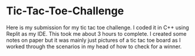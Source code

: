 # Tic-Tac-Toe-Challenge


Here is my submission for my tic tac toe challenge. I coded it in C++ using Replit as my IDE. This took me about 3 hours to complete. I created some notes on paper but it was mainly just pictures of a tic tac toe board as I worked through the scenarios in my head of how to check for a winner.
